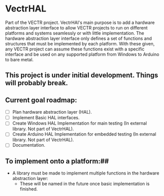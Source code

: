 # VectrHAL
Part of the VECTR project. 
VectrHAl's main purpose is to add a hardware abstraction layer interface to allow VECTR projects to run on different platforms and systems seamlessly or with little implementation. The hardware abstraction layer interface only defines a set of functions and structures that must be implemented by each platform. With these given, any VECTR project can assume these functions exist with a specific interface and be used on any supported platform from Windows to Arduino to bare metal.
## **This project is under initial development. Things will probably break.**
## Current goal roadmap:
- [ ] Plan hardware abstraction layer (HAL).
- [ ] Implement Basic HAL interfaces.
- [ ] Create Windows HAL Implementation for main testing (In external library. Not part of VectrHAL).
- [ ] Create Arduino HAL Implementation for embedded testing (In external library. Not part of VectrHAL).
- [ ] Documentation.
## To implement onto a platform:##
- A library must be made to implement multiple functions in the hardware abstraction layer:
    - These will be named in the future once basic implementation is finished.